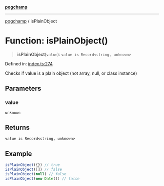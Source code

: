 [**pogchamp**](../README.md)

***

[pogchamp](../globals.md) / isPlainObject

# Function: isPlainObject()

> **isPlainObject**(`value`): `value is Record<string, unknown>`

Defined in: [index.ts:274](https://github.com/antonandresen/pogchamp/blob/c622d552b9277eb468753e85a6bbba7d57ac30d7/index.ts#L274)

Checks if value is a plain object (not array, null, or class instance)

## Parameters

### value

`unknown`

## Returns

`value is Record<string, unknown>`

## Example

```ts
isPlainObject({}) // true
isPlainObject([]) // false
isPlainObject(null) // false
isPlainObject(new Date()) // false
```
